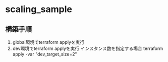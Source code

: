 # scaling_sample

## 構築手順
1. global環境でterraform applyを実行
2. dev環境でterraform applyを実行
  インスタンス数を指定する場合 terraform apply -var "dev_target_size=2"
